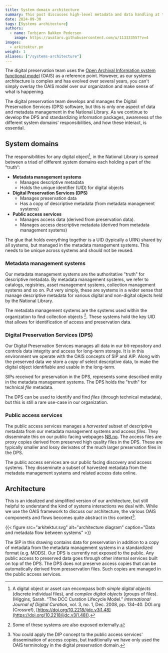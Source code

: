 ```yaml
---
title: System domain architecture
summary: This post discusses high-level metadata and data handling at the National Library of Norway
date: 2024-09-30
tags: [Systems architecture]
authors: 
  - name: Torbjørn Bakken Pedersen
    image: https://avatars.githubusercontent.com/u/113333557?v=4
images: 
  - arkitektur.pn
weight: 1
aliases: ["/systems-architecture"]
---
```


The digital preservation team uses the [Open Archival Information system functional model](https://en.wikipedia.org/wiki/Open_Archival_Information_System#The_functional_model "Wikipedia page explaining the OAIS functional model") (OAIS) as a reference point.
However, as our systems architecture is complex and has evolved over several years, you can't simply overlay the OAIS model over our organization and make sense of what is happening.

The digital preservation team develops and manages the Digital Preservation Services (DPS) software, but this is only one aspect of data and metadata management in the National Library.
As we continue to develop the DPS and standardizing information packages, awareness of the different system domains' responsibilities, and how these interact, is essential.

## System domains
The responsibilities for any digital object[^1], in the National Library is spread between a triad of different system domains each holding a part of the "truth":

[^1]: A digital object or asset can encompass both *simple digital objects* (discrete individual files), and *complex digital objects* (groups of files). (Higgins, Sarah. “The DCC Curation Lifecycle Model.” *International Journal of Digital Curation*, vol. 3, no. 1, Dec. 2008, pp. 134–40. DOI.org (Crossref), [https://doi.org/10.2218/ijdc.v3i1.48](https://doi.org/10.2218/ijdc.v3i1.48)).

- **Metadata management systems**
	- Manages descriptive metadata
	- Holds the unique identifier (UID) for digital objects
- **Digital Preservation Services (DPS)** 
	- Manages preservation data
	- Has a copy of descriptive metadata (from metadata management systems)
- **Public access services**
	- Manages access data (derived from preservation data).
	- Manages access descriptive metadata (derived from metadata management systems)

The glue that holds everything together is a UID (typically a URN) shared by all systems, but managed in the metadata management systems.
This needs to be unique across systems and should not be reused.

### Metadata management systems
Our metadata management systems are the authoritative "truth" for descriptive metadata. 
By metadata management systems, we refer to catalogs, registries, asset management systems, collection management systems and so on.
Put very simply, these are systems in a wider sense that manage descriptive metadata for various digital and non-digital objects held by the National Library.

The metadata management systems are the systems used within the organization to find collection objects [^2].
These systems hold the key UID that allows for identification of access and preservation data.

[^2]: Some of these systems are also exposed externally.

### Digital Preservation Services (DPS)
Our Digital Preservation Services manages all data in our bit-repository and controls data integrity and access for long-term storage. 
It is in this environment we operate with the OAIS concepts of SIP and AIP. 
Along with the preserved data we store a *copy* of select descriptive data, to make the digital object identifiable and usable in the long-term.

SIPs received for preservation in the DPS, represents some described entity in the metadata management systems.
The DPS holds the "truth" for technical *file* metadata.

The DPS can be used to identify and find *files* (through technical metadata), but this is still a rare use-case in our organization.

### Public access services
The public access services manages a *harvested* subset of descriptive metadata from our metadata management systems and access *files*.
They disseminate this on our public facing webpages [NB.no](https://www.nb.no/search "National library online portal").
The access files are proxy copies derived from preserved high quality files in the DPS. 
These are typically smaller and lossy derivates of the much larger preservation files in the DPS.

The public access services are our public facing discovery and access systems.
They disseminate a subset of harvested metadata from the metadata management systems and related access data online.

## Architecture
This is an idealized and simplified version of our architecture, but still helpful to understand the kind of systems interactions we deal with.
While we use the OAIS framework to discuss our architecture, the various OAIS components and flows becomes quite abstract in this context[^3]. 

[^3]: You could apply the DIP concept to the public access services' dissemination of access copies, but traditionally we have only used the OAIS terminology in the digital preservation domain.

{{< figure src="arkitektur.svg" alt="architecture diagram" caption="Data and metadata flow between systems" >}}

The SIP in this drawing contains data for preservation in addition to a copy of metadata from the metadata management systems in a standardized format (e.g. MODS).
Our DPS is currently not exposed to the public. 
Any public access to preserved data goes through other internal services built on top of the DPS. 
The DPS does not preserve access copies that can be automatically derived from presservation files. 
Such copies are managed in the public access services.


